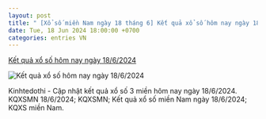 ```yaml
---
layout: post
title: " [Xổ số miền Nam ngày 18 tháng 6] Kết quả xổ số hôm nay ngày 18/6/2024"
date: Tue, 18 Jun 2024 18:00:00 +0700
categories: entries VN
---
```

[Kết quả xổ số hôm nay ngày 18/6/2024](https://kinhtedothi.vn/ket-qua-xo-so-hom-nay-ngay-18-6-2024.html)

![Kết quả xổ số hôm nay ngày 18/6/2024](https://static.kinhtedothi.vn/images/upload//2024/06/17/www-kinhtedothi-vn.gif)

Kinhtedothi - Cập nhật kết quả xổ số 3 miền hôm nay ngày 18/6/2024. KQXSMN 18/6/2024; KQXSMN; Kết quả xổ số miền Nam ngày 18/6/2024; KQXS miền Nam.

